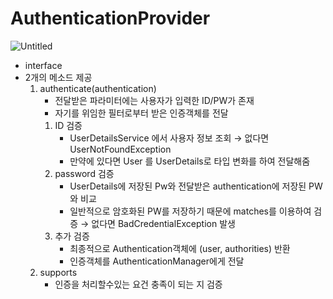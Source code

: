# 

# AuthenticationProvider

![Untitled](https://s3-us-west-2.amazonaws.com/secure.notion-static.com/1a3e4cab-5e0f-43f5-96fe-7688c98a4828/Untitled.png)

- interface
- 2개의 메소드 제공
    1. authenticate(authentication)
        - 전달받은 파라미터에는 사용자가 입력한 ID/PW가 존재
        - 자기를 위임한 필터로부터 받은 인증객체를 전달
        1. ID 검증
            - UserDetailsService 에서 사용자 정보 조회 → 없다면 UserNotFoundException
            - 만약에 있다면 User 를 UserDetails로 타입 변화를 하여 전달해줌
        2. password 검증
            - UserDetails에 저장된 Pw와 전달받은 authentication에 저장된 PW와 비교
            - 일반적으로 암호화된 PW를 저장하기 때문에 matches를 이용하여 검증 → 없다면 BadCredentialException 발생
        3. 추가 검증
            - 최종적으로 Authentication객체에 (user, authorities) 반환
            - 인증객체를 AuthenticationManager에게 전달
    2. supports
        - 인증을 처리할수있는 요건 충족이 되는 지 검증

